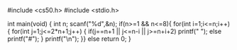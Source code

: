 #include <cs50.h>
#include <stdio.h>

int main(void)
{
    int n;
    scanf("%d",&n);
    if(n>=1 && n<=8){
    for(int i=1;i<=n;i++)
    {
        for(int j=1;j<=2*n+1;j++)
        {
            if(j==n+1 || j<=n-i || j>=n+i+2)
                printf(" ");
            else
                printf("#");
        }
        printf("\n");
    }}
    else
        return 0;
}
